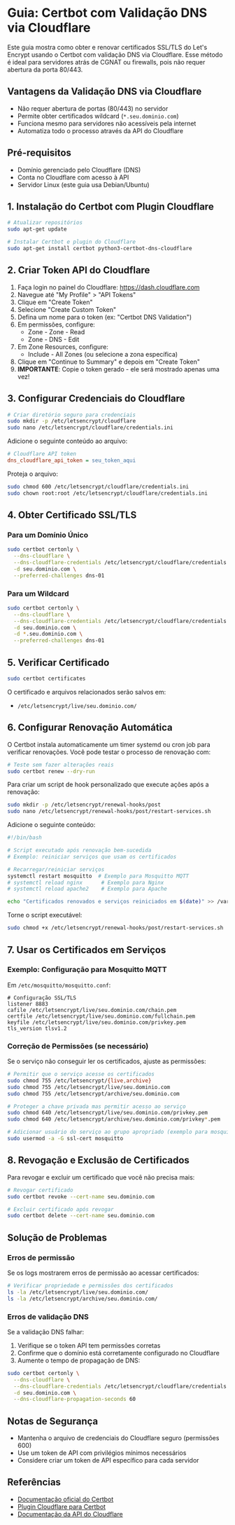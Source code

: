 # Guia: Certbot com Validação DNS via Cloudflare

Este guia mostra como obter e renovar certificados SSL/TLS do Let's Encrypt usando o Certbot com validação DNS via Cloudflare. Esse método é ideal para servidores atrás de CGNAT ou firewalls, pois não requer abertura da porta 80/443.

## Vantagens da Validação DNS via Cloudflare

- Não requer abertura de portas (80/443) no servidor
- Permite obter certificados wildcard (`*.seu.dominio.com`)
- Funciona mesmo para servidores não acessíveis pela internet
- Automatiza todo o processo através da API do Cloudflare

## Pré-requisitos

- Domínio gerenciado pelo Cloudflare (DNS)
- Conta no Cloudflare com acesso à API
- Servidor Linux (este guia usa Debian/Ubuntu)

## 1. Instalação do Certbot com Plugin Cloudflare

```bash
# Atualizar repositórios
sudo apt-get update

# Instalar Certbot e plugin do Cloudflare
sudo apt-get install certbot python3-certbot-dns-cloudflare
```

## 2. Criar Token API do Cloudflare

1. Faça login no painel do Cloudflare: https://dash.cloudflare.com
2. Navegue até "My Profile" > "API Tokens"
3. Clique em "Create Token"
4. Selecione "Create Custom Token"
5. Defina um nome para o token (ex: "Certbot DNS Validation")
6. Em permissões, configure:
   - Zone - Zone - Read
   - Zone - DNS - Edit
7. Em Zone Resources, configure:
   - Include - All Zones (ou selecione a zona específica)
8. Clique em "Continue to Summary" e depois em "Create Token"
9. **IMPORTANTE**: Copie o token gerado - ele será mostrado apenas uma vez!

## 3. Configurar Credenciais do Cloudflare

```bash
# Criar diretório seguro para credenciais
sudo mkdir -p /etc/letsencrypt/cloudflare
sudo nano /etc/letsencrypt/cloudflare/credentials.ini
```

Adicione o seguinte conteúdo ao arquivo:

```ini
# Cloudflare API token
dns_cloudflare_api_token = seu_token_aqui
```

Proteja o arquivo:

```bash
sudo chmod 600 /etc/letsencrypt/cloudflare/credentials.ini
sudo chown root:root /etc/letsencrypt/cloudflare/credentials.ini
```

## 4. Obter Certificado SSL/TLS

### Para um Domínio Único

```bash
sudo certbot certonly \
  --dns-cloudflare \
  --dns-cloudflare-credentials /etc/letsencrypt/cloudflare/credentials.ini \
  -d seu.dominio.com \
  --preferred-challenges dns-01
```

### Para um Wildcard

```bash
sudo certbot certonly \
  --dns-cloudflare \
  --dns-cloudflare-credentials /etc/letsencrypt/cloudflare/credentials.ini \
  -d seu.dominio.com \
  -d *.seu.dominio.com \
  --preferred-challenges dns-01
```

## 5. Verificar Certificado

```bash
sudo certbot certificates
```

O certificado e arquivos relacionados serão salvos em:
- `/etc/letsencrypt/live/seu.dominio.com/`

## 6. Configurar Renovação Automática

O Certbot instala automaticamente um timer systemd ou cron job para verificar renovações. Você pode testar o processo de renovação com:

```bash
# Teste sem fazer alterações reais
sudo certbot renew --dry-run
```

Para criar um script de hook personalizado que execute ações após a renovação:

```bash
sudo mkdir -p /etc/letsencrypt/renewal-hooks/post
sudo nano /etc/letsencrypt/renewal-hooks/post/restart-services.sh
```

Adicione o seguinte conteúdo:

```bash
#!/bin/bash

# Script executado após renovação bem-sucedida
# Exemplo: reiniciar serviços que usam os certificados

# Recarregar/reiniciar serviços
systemctl restart mosquitto  # Exemplo para Mosquitto MQTT
# systemctl reload nginx      # Exemplo para Nginx
# systemctl reload apache2    # Exemplo para Apache

echo "Certificados renovados e serviços reiniciados em $(date)" >> /var/log/letsencrypt-renewal.log
```

Torne o script executável:

```bash
sudo chmod +x /etc/letsencrypt/renewal-hooks/post/restart-services.sh
```

## 7. Usar os Certificados em Serviços

### Exemplo: Configuração para Mosquitto MQTT

Em `/etc/mosquitto/mosquitto.conf`:

```
# Configuração SSL/TLS
listener 8883
cafile /etc/letsencrypt/live/seu.dominio.com/chain.pem
certfile /etc/letsencrypt/live/seu.dominio.com/fullchain.pem
keyfile /etc/letsencrypt/live/seu.dominio.com/privkey.pem
tls_version tlsv1.2
```

### Correção de Permissões (se necessário)

Se o serviço não conseguir ler os certificados, ajuste as permissões:

```bash
# Permitir que o serviço acesse os certificados
sudo chmod 755 /etc/letsencrypt/{live,archive}
sudo chmod 755 /etc/letsencrypt/live/seu.dominio.com
sudo chmod 755 /etc/letsencrypt/archive/seu.dominio.com

# Proteger a chave privada mas permitir acesso ao serviço
sudo chmod 640 /etc/letsencrypt/live/seu.dominio.com/privkey.pem
sudo chmod 640 /etc/letsencrypt/archive/seu.dominio.com/privkey*.pem

# Adicionar usuário do serviço ao grupo apropriado (exemplo para mosquitto)
sudo usermod -a -G ssl-cert mosquitto
```

## 8. Revogação e Exclusão de Certificados

Para revogar e excluir um certificado que você não precisa mais:

```bash
# Revogar certificado
sudo certbot revoke --cert-name seu.dominio.com

# Excluir certificado após revogar
sudo certbot delete --cert-name seu.dominio.com
```

## Solução de Problemas

### Erros de permissão

Se os logs mostrarem erros de permissão ao acessar certificados:

```bash
# Verificar propriedade e permissões dos certificados
ls -la /etc/letsencrypt/live/seu.dominio.com/
ls -la /etc/letsencrypt/archive/seu.dominio.com/
```

### Erros de validação DNS

Se a validação DNS falhar:

1. Verifique se o token API tem permissões corretas
2. Confirme que o domínio está corretamente configurado no Cloudflare
3. Aumente o tempo de propagação de DNS:

```bash
sudo certbot certonly \
  --dns-cloudflare \
  --dns-cloudflare-credentials /etc/letsencrypt/cloudflare/credentials.ini \
  -d seu.dominio.com \
  --dns-cloudflare-propagation-seconds 60
```

## Notas de Segurança

- Mantenha o arquivo de credenciais do Cloudflare seguro (permissões 600)
- Use um token de API com privilégios mínimos necessários
- Considere criar um token de API específico para cada servidor

## Referências

- [Documentação oficial do Certbot](https://certbot.eff.org/docs/)
- [Plugin Cloudflare para Certbot](https://certbot-dns-cloudflare.readthedocs.io/)
- [Documentação da API do Cloudflare](https://developers.cloudflare.com/api/)
